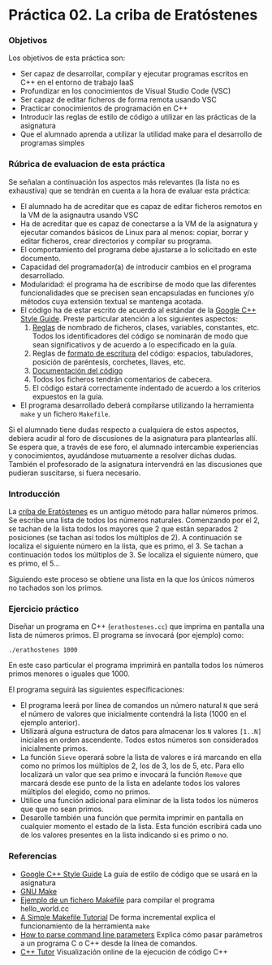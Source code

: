 # Práctica 02. La criba de Eratóstenes

### Objetivos
Los objetivos de esta práctica son: 

* Ser capaz de desarrollar, compilar y ejecutar programas escritos en C++ en el entorno de trabajo IaaS
* Profundizar en los conocimientos de Visual Studio Code (VSC)
* Ser capaz de editar ficheros de forma remota usando VSC
* Practicar conocimientos de programación en C++
* Introducir las reglas de estilo de código a utilizar en las prácticas de la asignatura
* Que el alumnado aprenda a utilizar la utilidad make para el desarrollo de programas simples

### Rúbrica de evaluacion de esta práctica
Se señalan a continuación los aspectos más relevantes (la lista no es exhaustiva)
que se tendrán en cuenta a la hora de evaluar esta práctica:

* El alumnado ha de acreditar que es capaz de editar ficheros remotos en la VM de la asignautra usando VSC
* Ha de acreditar que es capaz de conectarse a la VM de la asignatura y ejecutar comandos
básicos de Linux para al menos: copiar, borrar y editar ficheros, crear directorios y compilar su programa.
* El comportamiento del programa debe ajustarse a lo solicitado en este documento.
* Capacidad del programador(a) de introducir cambios en el programa desarrollado.
* Modularidad: el programa ha de escribirse de modo que las diferentes funcionalidades
que se precisen sean encapsuladas en funciones y/o métodos cuya extensión textual se mantenga acotada.
* El código ha de estar escrito de acuerdo al estándar de la [Google C++ Style Guide](https://google.github.io/styleguide/cppguide.html).
Preste particular atención a los siguientes aspectos:
    1. [Reglas](https://google.github.io/styleguide/cppguide.html#Naming) de nombrado de ficheros, clases, variables, constantes, etc. 
       Todos los identificadores del código se nominarán de modo que sean significativos y de acuerdo a lo especificado en la guía.
    2. Reglas de [formato de escritura](https://google.github.io/styleguide/cppguide.html#Formatting) del código: espacios, tabuladores, posición de paréntesis, corchetes, llaves, etc.
    3. [Documentación del código](https://google.github.io/styleguide/cppguide.html#Comments)
    4. Todos los ficheros tendrán comentarios de cabecera.
    5. El código estará correctamente indentado de acuerdo a los criterios expuestos en la guía.
* El programa desarrollado deberá compilarse utilizando la herramienta `make` y un fichero `Makefile`.

Si el alumnado tiene dudas respecto a cualquiera de estos aspectos, debiera acudir al
foro de discusiones de la asignatura para plantearlas allı́. 
Se espera que, a través de ese foro, el alumnado intercambie experiencias y conocimientos, ayudándose mutuamente
a resolver dichas dudas. 
También el profesorado de la asignatura intervendrá en las discusiones que pudieran suscitarse, si fuera necesario.
    
### Introducción
La [criba de Eratóstenes](https://en.wikipedia.org/wiki/Sieve_of_Eratosthenes) es un antiguo método para hallar números primos. 
Se escribe una lista de todos los números naturales. 
Comenzando por el 2, se tachan de la lista todos los mayores que 2 que están separados 2 posiciones (se tachan así todos los múltiplos de 2). 
A continuación se localiza el siguiente número en la lista, que es primo, el 3. 
Se tachan a continuación todos los múltiplos de 3. 
Se localiza el siguiente número, que es primo, el 5...

Siguiendo este proceso se obtiene una lista en la que los únicos números no tachados son los primos.

### Ejercicio práctico
Diseñar un programa en C++ (`erathostenes.cc`) que imprima en pantalla una lista de números primos.
El programa se invocará (por ejemplo) como:

`./erathostenes 1000`

En este caso particular el programa imprimirá en pantalla todos los números primos menores o iguales que 1000.

El programa seguirá las siguientes especificaciones:

* El programa leerá por línea de comandos un número natural `N` que será el número de valores que inicialmente
  contendrá la lista (1000 en el ejemplo anterior).
* Utilizará alguna estructura de datos para almacenar los `N` valores `[1..N]` iniciales en orden ascendente. 
  Todos estos números son considerados inicialmente primos.
* La función `Sieve` operará sobre la lista de valores e irá marcando en ella como no primos los múltiplos de
  2, los de 3, los de 5, etc. 
	Para ello localizará un valor que sea primo e invocará la función `Remove` que marcará desde ese punto de
	la lista en adelante todos los valores múltiplos del elegido, como no primos.
* Utilice una función adicional para eliminar de la lista todos los números que que no sean primos.
* Desarolle también una función que permita imprimir en pantalla en cualquier momento el estado de la lista. 
  Esta función escribirá cada uno de los valores presentes en la lista indicando si es primo o no.


### Referencias
* [Google C++ Style Guide](https://google.github.io/styleguide/cppguide.html) La guía de estilo de código que
  se usará en la asignatura
* [GNU Make](https://www.gnu.org/software/make/)
* [Ejemplo de un fichero Makefile](https://github.com/fsande/IB-class-code-examples/blob/master/IntroductionToC%2B%2B/Makefile) para compilar el programa hello_world.cc
* [A Simple Makefile Tutorial](https://cs.colby.edu/maxwell/courses/tutorials/maketutor/) De forma incremental
  explica el funcionamiento de la herramienta `make`
* [How to parse command line parameters](http://www.cplusplus.com/articles/DEN36Up4/) Explica cómo pasar parámetros a un programa C o C++ desde la línea de comandos.
* [C++ Tutor](http://pythontutor.com/cpp.html#mode=display) Visualización online de la ejecución de código C++


